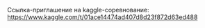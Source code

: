 Ссылка-приглашение на kaggle-соревнование:
https://www.kaggle.com/t/01ace14474ad407d8d23f872d63ed488